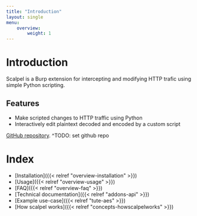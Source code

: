 ```yaml
---
title: "Introduction"
layout: single
menu:
    overview:
        weight: 1
---
```


# Introduction

Scalpel is a Burp extension for intercepting and modifying HTTP trafic using simple Python scripting.

## Features

-   Make scripted changes to HTTP traffic using Python
-   Interactively edit plaintext decoded and encoded by a custom script

[GitHub repository](https://code.corp.lexfo.fr/pentester/scalpel).
^TODO: set github repo

# Index
- [Installation]({{< relref "overview-installation" >}})
- [Usage]({{< relref "overview-usage" >}})
- [FAQ]({{< relref "overview-faq" >}})
- [Technical documentation]({{< relref "addons-api" >}})
- [Example use-case]({{< relref "tute-aes" >}})
- [How scalpel works]({{< relref "concepts-howscalpelworks" >}})

